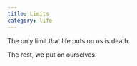 ```yaml
---
title: Limits
category: life
---
```


The only limit
that life puts on us
is death.

The rest,
we put
on ourselves.
